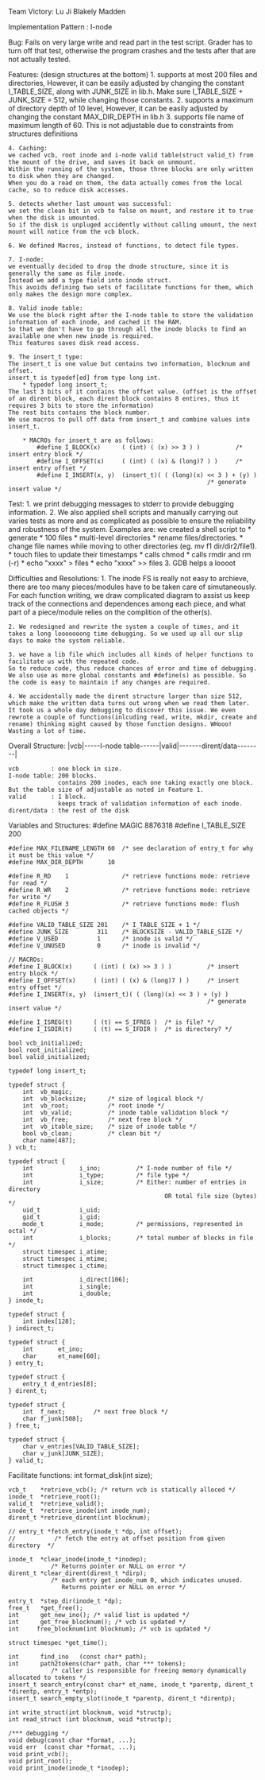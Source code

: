 Team Victory: 
Lu Ji
Blakely Madden

Implementation Pattern : I-node

Bug: 
Fails on very large write and read part in the test script. 
Grader has to turn off that test, otherwise the program crashes and the tests after that are not actually tested. 


Features: (design structures at the bottom)
	1. supports at most 200 files and directories, 
	However, it can be easily adjusted by changing the constant I_TABLE_SIZE, along with JUNK_SIZE in lib.h.
	Make sure I_TABLE_SIZE + JUNK_SIZE = 512, while changing those constants.
	2. supports a maximum of directory depth of 10 level, 
	However, it can be easily adjusted by changing the constant MAX_DIR_DEPTH in lib.h
	3. supports file name of maximum length of 60.
	This is not adjustable due to constraints from structures definitions

	4. Caching: 
	we cached vcb, root inode and i-node valid table(struct valid_t) from the mount of the drive, and saves it back on unmount. 
	Within the running of the system, those three blocks are only written to disk when they are changed. 
	When you do a read on them, the data actually comes from the local cache, so to reduce disk accesses. 

	5. detects whether last umount was successful: 
	we set the clean bit in vcb to false on mount, and restore it to true when the disk is umounted. 
	So if the disk is unpluged accidently without calling umount, the next mount will notice from the vcb block. 

	6. We defined Macros, instead of functions, to detect file types.

	7. I-node: 
	we eventually decided to drop the dnode structure, since it is generally the same as file inode. 
	Instead we add a type field into inode struct. 
	This avoids defining two sets of facilitate functions for them, which only makes the design more complex.

	8. Valid inode table: 
	We use the block right after the I-node table to store the validation information of each inode, and cached it the RAM. 
	So that we don't have to go through all the inode blocks to find an available one when new inode is required. 
	This features saves disk read access. 

	9. The insert_t type: 
	The insert_t is one value but contains two information, blocknum and offset. 
	insert_t is typedef[ed] from type long int. 
		* typedef long insert_t;
	The last 3 bits of it contains the offset value. (offset is the offset of an dirent block, each dirent block contains 8 entires, thus it requires 3 bits to store the information)
	The rest bits contains the block number. 
	We use macros to pull off data from insert_t and combine values into insert_t. 

		* MACROs for insert_t are as follows: 
			#define I_BLOCK(x)  	( (int) ( (x) >> 3 ) )			/* insert entry block */
			#define I_OFFSET(x) 	( (int) ( (x) & (long)7 ) )		/* insert entry offset */
			#define I_INSERT(x, y)	(insert_t)( ( (long)(x) << 3 ) + (y) )	
															/* generate insert value */



Test: 
	1. we print debugging messages to stderr to provide debugging information. 
	2. We also applied shell scripts and manually carrying out varies tests as more and as complicated as possible to ensure the reliability and robustness of the system. 
	Examples are: 
	we created a shell script to 
	* generate 
		* 100 files
		* multi-level directories
	* rename files/directories. 
	* change file names while moving to other directories (eg. mv f1 dir/dir2/file1).
	* touch files to update their timestamps
	* calls chmod
	* calls rmdir and rm (-r)
	* echo "xxxx" > files
	* echo "xxxx" >> files
	3. GDB helps a loooot



Difficulties and Resolutions: 
	1. The inode FS is really not easy to archieve, there are too many pieces/modules have to be taken care of simutaneously. 
	For each function writing, we draw complicated diagram to assist us keep track of the connections and dependences among each piece, and what part of a piece/module relies on the complition of the other(s).

	2. We redesigned and rewrite the system a couple of times, and it takes a long looooooong time debugging. So we used up all our slip days to make the system reliable. 

	3. we have a lib file which includes all kinds of helper functions to facilitate us with the repeated code. 
	So to reduce code, thus reduce chances of error and time of debugging. 
	We also use as more global constants and #define(s) as possible. So the code is easy to maintain if any changes are required. 

	4. We accidentally made the dirent structure larger than size 512, which make the written data turns out wrong when we read them later. 
	It took us a whole day debugging to discover this issue. We even rewrote a couple of functions(inlcuding read, write, mkdir, create and rename) thinking might caused by those function designs. WHooo! Wasting a lot of time. 




Overall Structure: 
	|vcb|-----I-node table------|valid|-------dirent/data--------|

	vcb			: one block in size. 
	I-node table: 200 blocks. 
				  contains 200 inodes, each one taking exactly one block. But the table size of adjustable as noted in Feature 1.
	valid 		: 1 block. 
				  keeps track of validation information of each inode. 
	dirent/data : the rest of the disk




Variables and Structures: 
	#define MAGIC 8876318
	#define I_TABLE_SIZE 200

	#define MAX_FILENAME_LENGTH 60	/* see declaration of entry_t for why it must be this value */
	#define MAX_DIR_DEPTH		10

	#define R_RD	1				/* retrieve functions mode: retrieve for read */
	#define R_WR	2				/* retrieve functions mode: retrieve for write */
	#define R_FLUSH 3				/* retrieve functions mode: flush cached objects */

	#define VALID_TABLE_SIZE 201 	/* I_TABLE_SIZE + 1 */
	#define JUNK_SIZE 		 311 	/* BLOCKSIZE - VALID_TABLE_SIZE */
	#define V_USED 		 	 1		/* inode is valid */
	#define V_UNUSED 		 0 		/* inode is invalid */

	// MACROs:
	#define I_BLOCK(x)  	( (int) ( (x) >> 3 ) )			/* insert entry block */
	#define I_OFFSET(x) 	( (int) ( (x) & (long)7 ) )		/* insert entry offset */
	#define I_INSERT(x, y)	(insert_t)( ( (long)(x) << 3 ) + (y) )	
															/* generate insert value */

	#define I_ISREG(t) 		( (t) == S_IFREG )	/* is file? */
	#define I_ISDIR(t)		( (t) == S_IFDIR )	/* is directory? */

	bool vcb_initialized;
	bool root_initialized;
	bool valid_initialized;

	typedef long insert_t;

	typedef struct {
		int  vb_magic;
		int  vb_blocksize;		/* size of logical block */
		int  vb_root; 			/* root inode */
		int  vb_valid; 			/* inode table validation block */
		int  vb_free;			/* next free block */
		int  vb_itable_size;	/* size of inode table */
		bool vb_clean;			/* clean bit */
		char name[487];
	} vcb_t;

	typedef struct {
		int 			i_ino; 			/* I-node number of file */
		int 		 	i_type;			/* file type */
		int 			i_size;			/* Either: number of entries in directory
							   					OR total file size (bytes) */
		uid_t 		 	i_uid;
		gid_t 		 	i_gid;
		mode_t 		 	i_mode;			/* permissions, represented in octal */
		int 			i_blocks; 		/* total number of blocks in file */
		struct timespec i_atime;
		struct timespec i_mtime;
		struct timespec i_ctime;

		int 			i_direct[106];
		int 			i_single;
		int 			i_double;
	} inode_t;

	typedef struct {
		int index[128];
	} indirect_t;

	typedef struct {
		int  	  et_ino;
		char 	  et_name[60];
	} entry_t;

	typedef struct {
		entry_t d_entries[8];
	} dirent_t;

	typedef struct {
		int  f_next;		/* next free block */
		char f_junk[508];
	} free_t;

	typedef struct {
		char v_entries[VALID_TABLE_SIZE];
		char v_junk[JUNK_SIZE];
	} valid_t;



Facilitate functions: 
	int format_disk(int size);

	vcb_t    *retrieve_vcb(); /* return vcb is statically alloced */
	inode_t  *retrieve_root();
	valid_t  *retrieve_valid();
	inode_t  *retrieve_inode(int inode_num);
	dirent_t *retrieve_dirent(int blocknum);

	// entry_t *fetch_entry(inode_t *dp, int offset);
	// 			 /* fetch the entry at offset position from given directory  */

	inode_t  *clear_inode(inode_t *inodep); 
			 	/* Returns pointer or NULL on error */
	dirent_t *clear_dirent(dirent_t *dirp);		
				/* each entry get inode_num 0, which indicates unused.
				   Returns pointer or NULL on error */

	entry_t  *step_dir(inode_t *dp);
	free_t 	 *get_free();
	int      get_new_ino(); /* valid list is updated */
	int 	 get_free_blocknum(); /* vcb is updated */
	int 	free_blocknum(int blocknum); /* vcb is updated */

	struct timespec *get_time();

	int      find_ino   (const char* path);
	int      path2tokens(char* path, char *** tokens); 
				/* caller is responsible for freeing memory dynamically allocated to tokens */
	insert_t search_entry(const char* et_name, inode_t *parentp, dirent_t *direntp, entry_t *entp);
	insert_t search_empty_slot(inode_t *parentp, dirent_t *direntp);

	int write_struct(int blocknum, void *structp);
	int read_struct (int blocknum, void *structp);

	/*** debugging */
	void debug(const char *format, ...);
	void err  (const char *format, ...);
	void print_vcb();
	void print_root();
	void print_inode(inode_t *inodep);